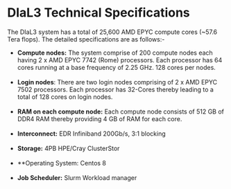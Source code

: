 # DIaL3 Technical Specifications

The DIaL3 system has a total of 25,600 AMD EPYC compute cores (~57.6 Tera flops). The detailed specifications are as follows:-

- **Compute nodes:** The system comprise of 200 compute nodes each having 2 x AMD EPYC 7742 (Rome) processors. Each processor has 64 cores running at a base frequency of 2.25 GHz. 128 cores per nodes.<br/><br/>
- **Login nodes**: There are two login nodes comprising of 2 x AMD EPYC 7502 processors. Each processor has 32-Cores thereby leading to a total of 128 cores on login nodes. <br/><br/>
- **RAM on each compute node:** Each compute node consists of 512 GB of DDR4 RAM thereby providing 4 GB of RAM for each core. <br/><br/>
- **Interconnect:** EDR Infiniband 200Gb/s, 3:1 blocking <br/><br/>
- **Storage:** 4PB HPE/Cray ClusterStor <br/><br/>
- **Operating System: Centos 8 <br/><br/>
- **Job Scheduler:** Slurm Workload manager<br/><br/>